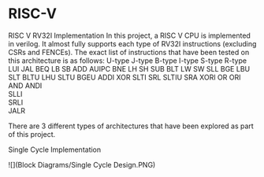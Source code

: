 # RISC-V

RISC V RV32I Implementation
In this project, a RISC V CPU is implemented in verilog. It almost fully supports each type of RV32I instructions (excluding CSRs and FENCEs). The exact list of instructions that have been tested on this architecture is as follows:
U-type	J-type	B-type	I-type	S-type	R-type
LUI	JAL	BEQ	LB	SB	ADD
AUIPC		BNE	LH	SH	SUB
		BLT	LW	SW	SLL
		BGE	LBU		SLT
		BLTU	LHU		SLTU
		BGEU	ADDI		XOR
			SLTI		SRL
			SLTIU		SRA
			XORI		OR
			ORI		AND
			ANDI		
			SLLI		
			SRLI		
			JALR
		

There are 3 different types of architectures that have been explored as part of this project. 

Single Cycle Implementation

![](Block Diagrams/Single Cycle Design.PNG)




